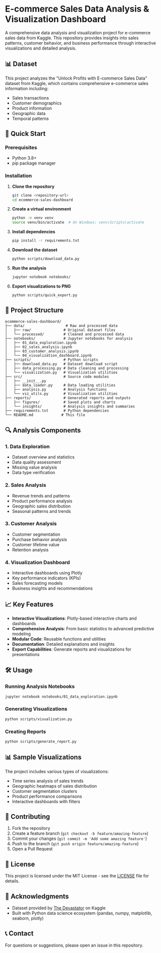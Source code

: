 # E-commerce Sales Data Analysis & Visualization Dashboard

A comprehensive data analysis and visualization project for e-commerce sales data from Kaggle. This repository provides insights into sales patterns, customer behavior, and business performance through interactive visualizations and detailed analysis.

## 📊 Dataset

This project analyzes the "Unlock Profits with E-commerce Sales Data" dataset from Kaggle, which contains comprehensive e-commerce sales information including:
- Sales transactions
- Customer demographics
- Product information
- Geographic data
- Temporal patterns

## 🚀 Quick Start

### Prerequisites
- Python 3.8+
- pip package manager

### Installation

1. **Clone the repository**
   ```bash
   git clone <repository-url>
   cd ecommerce-sales-dashboard
   ```

2. **Create a virtual environment**
   ```bash
   python -m venv venv
   source venv/bin/activate  # On Windows: venv\Scripts\activate
   ```

3. **Install dependencies**
   ```bash
   pip install -r requirements.txt
   ```

4. **Download the dataset**
   ```bash
   python scripts/download_data.py
   ```

5. **Run the analysis**
   ```bash
   jupyter notebook notebooks/
   ```

6. **Export visualizations to PNG**
   ```bash
   python scripts/quick_export.py
   ```

## 📁 Project Structure

```
ecommerce-sales-dashboard/
├── data/                   # Raw and processed data
│   ├── raw/               # Original dataset files
│   └── processed/         # Cleaned and processed data
├── notebooks/             # Jupyter notebooks for analysis
│   ├── 01_data_exploration.ipynb
│   ├── 02_sales_analysis.ipynb
│   ├── 03_customer_analysis.ipynb
│   └── 04_visualization_dashboard.ipynb
├── scripts/               # Python scripts
│   ├── download_data.py   # Dataset download script
│   ├── data_processing.py # Data cleaning and processing
│   └── visualization.py   # Visualization utilities
├── src/                   # Source code modules
│   ├── __init__.py
│   ├── data_loader.py     # Data loading utilities
│   ├── analysis.py        # Analysis functions
│   └── viz_utils.py       # Visualization utilities
├── reports/               # Generated reports and outputs
│   ├── figures/           # Saved plots and charts
│   └── insights/          # Analysis insights and summaries
├── requirements.txt       # Python dependencies
└── README.md             # This file
```

## 🔍 Analysis Components

### 1. Data Exploration
- Dataset overview and statistics
- Data quality assessment
- Missing value analysis
- Data type verification

### 2. Sales Analysis
- Revenue trends and patterns
- Product performance analysis
- Geographic sales distribution
- Seasonal patterns and trends

### 3. Customer Analysis
- Customer segmentation
- Purchase behavior analysis
- Customer lifetime value
- Retention analysis

### 4. Visualization Dashboard
- Interactive dashboards using Plotly
- Key performance indicators (KPIs)
- Sales forecasting models
- Business insights and recommendations

## 📈 Key Features

- **Interactive Visualizations**: Plotly-based interactive charts and dashboards
- **Comprehensive Analysis**: From basic statistics to advanced predictive modeling
- **Modular Code**: Reusable functions and utilities
- **Documentation**: Detailed explanations and insights
- **Export Capabilities**: Generate reports and visualizations for presentations

## 🛠️ Usage

### Running Analysis Notebooks
```bash
jupyter notebook notebooks/01_data_exploration.ipynb
```

### Generating Visualizations
```bash
python scripts/visualization.py
```

### Creating Reports
```bash
python scripts/generate_report.py
```

## 📊 Sample Visualizations

The project includes various types of visualizations:
- Time series analysis of sales trends
- Geographic heatmaps of sales distribution
- Customer segmentation clusters
- Product performance comparisons
- Interactive dashboards with filters

## 🤝 Contributing

1. Fork the repository
2. Create a feature branch (`git checkout -b feature/amazing-feature`)
3. Commit your changes (`git commit -m 'Add some amazing feature'`)
4. Push to the branch (`git push origin feature/amazing-feature`)
5. Open a Pull Request

## 📝 License

This project is licensed under the MIT License - see the [LICENSE](LICENSE) file for details.

## 🙏 Acknowledgments

- Dataset provided by [The Devastator](https://www.kaggle.com/thedevastator) on Kaggle
- Built with Python data science ecosystem (pandas, numpy, matplotlib, seaborn, plotly)

## 📞 Contact

For questions or suggestions, please open an issue in this repository.